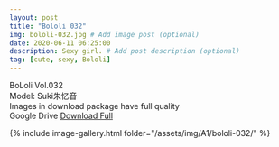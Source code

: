 ```yaml
---
layout: post
title: "Bololi 032"
img: bololi-032.jpg # Add image post (optional)
date: 2020-06-11 06:25:00
description: Sexy girl. # Add post description (optional)
tag: [cute, sexy, Bololi]
---
```

BoLoli Vol.032  
Model: Suki朱忆音                                 
Images in download package have full quality                    
Google Drive [Download Full](http://gestyy.com/eqpbOI)

{% include image-gallery.html folder="/assets/img/A1/bololi-032/" %}
